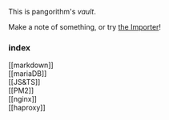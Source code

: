 This is pangorithm's *vault*.

Make a note of something, or try [the Importer](https://help.obsidian.md/Plugins/Importer)!

### index
[[markdown]]  
[[mariaDB]]  
[[JS&TS]]  
[[PM2]]  
[[nginx]]  
[[haproxy]]  



